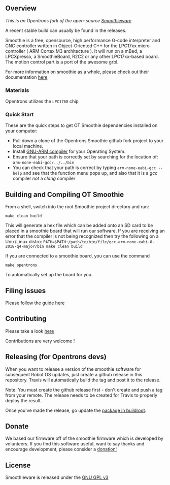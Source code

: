## Overview

*This is an Opentrons fork of the open-source [Smoothieware](https://github.com/smoothieware/smoothieware)*

A recent stable build can usually be found in the releases.

Smoothie is a free, opensource, high performance G-code interpreter and CNC controller written in Object-Oriented C++ for the LPC17xx micro-controller ( ARM Cortex M3 architecture ). It will run on a mBed, a LPCXpresso, a SmoothieBoard, R2C2 or any other LPC17xx-based board. The motion control part is a port of the awesome grbl.

For more information on smoothie as a whole, please check out their documentation [here](http://smoothieware.org/)

### Materials
Opentrons utilizes the `LPC1768` chip

### Quick Start
These are the quick steps to get OT Smoothie dependencies installed on your computer:
* Pull down a clone of the Opentrons Smoothie github fork project to your local machine.
* Install [GNU-ARM compiler](https://developer.arm.com/tools-and-software/open-source-software/developer-tools/gnu-toolchain/gnu-rm/downloads) for your Operating System.
* Ensure that your path is correctly set by searching for the location of: `arm-none-eabi-gcc/../../bin`
* You can check that your path is correct by typing `arm-none-eabi-gcc --help` and see that the function menu pops up, and also that it is a _gcc_ compiler *not* a _clang_ compiler

## Building and Compiling OT Smoothie
From a shell, switch into the root Smoothie project directory and run:
```
make clean build
```

This will generate a hex file which can be added onto an SD card to be placed in a smoothie board that will run our software. If you are receiving an error that the compiler is not
being recognized then try the following on a Unix/Linux distro: `PATH=$PATH:/path/to/bin/file/gcc-arm-none-eabi-8-2018-q4-major/bin make clean build`

If you are connected to a smoothie board, you can use the command
```
make opentrons
```
To automatically set up the board for you.

## Filing issues
Please follow the guide [here](https://github.com/Opentrons/opentrons/blob/edge/CONTRIBUTING.md#opening-issues)

## Contributing

Please take a look [here](https://github.com/Opentrons/opentrons/blob/edge/CONTRIBUTING.md#opening-pull-requests)

Contributions are very welcome !

## Releasing (for Opentrons devs)

When you want to release a version of the smoothie software for subsequent Robot OS updates, just create a github release in this repository. Travis will automatically build the tag and post it to the release. 

Note: You must create the github release first - don't create and push a tag from your remote. The release needs to be created for Travis to properly deploy the result.

Once you've made the release, go update the [package in buildroot](https://github.com/Opentrons/buildroot/blob/opentrons-develop/package/opentrons-smoothie-firmware/opentrons-smoothie-firmware.mk).

## Donate
We based our firmware off of the smoothie firmware which is developed by volunteers. If you find this software useful, want to say thanks and encourage development, please consider a
[donation!](https://paypal.me/smoothieware)

## License

Smoothieware is released under the [GNU GPL v3](http://www.gnu.org/licenses/gpl-3.0.en.html)
